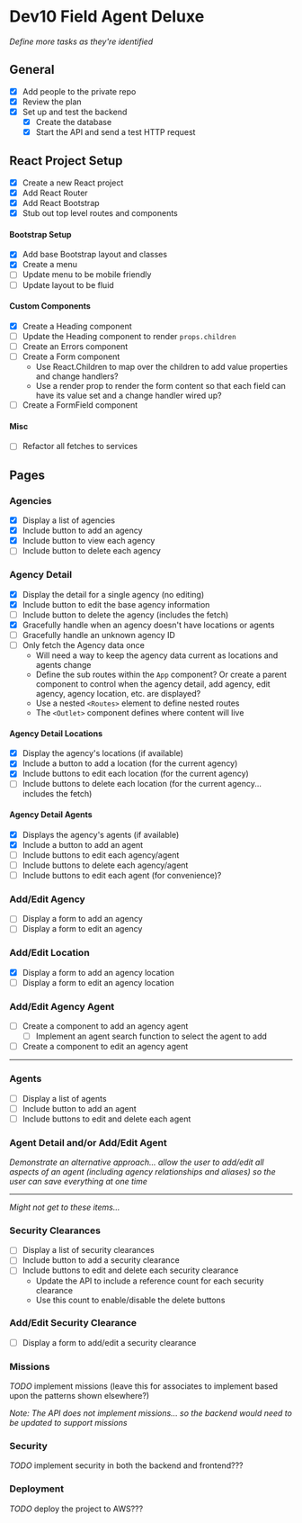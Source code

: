 
# Dev10 Field Agent Deluxe

_Define more tasks as they're identified_

## General

* [x] Add people to the private repo
* [x] Review the plan
* [x] Set up and test the backend
  * [x] Create the database
  * [x] Start the API and send a test HTTP request

## React Project Setup

* [x] Create a new React project
* [x] Add React Router
* [x] Add React Bootstrap
* [x] Stub out top level routes and components

#### Bootstrap Setup

* [x] Add base Bootstrap layout and classes
* [x] Create a menu
* [ ] Update menu to be mobile friendly
* [ ] Update layout to be fluid

#### Custom Components

* [x] Create a Heading component
* [ ] Update the Heading component to render `props.children`
* [ ] Create an Errors component
* [ ] Create a Form component
  * Use React.Children to map over the children to add value properties and change handlers?
  * Use a render prop to render the form content so that each field can have its value set and a change handler wired up?
* [ ] Create a FormField component

#### Misc

* [ ] Refactor all fetches to services

## Pages

### Agencies

* [x] Display a list of agencies
* [x] Include button to add an agency
* [x] Include button to view each agency
* [ ] Include button to delete each agency

### Agency Detail

* [x] Display the detail for a single agency (no editing)
* [x] Include button to edit the base agency information
* [ ] Include button to delete the agency (includes the fetch)
* [x] Gracefully handle when an agency doesn't have locations or agents
* [ ] Gracefully handle an unknown agency ID
* [ ] Only fetch the Agency data once
  * Will need a way to keep the agency data current as locations and agents change
  * Define the sub routes within the `App` component? Or create a parent component to control when the agency detail, add agency, edit agency, agency location, etc. are displayed?
  * Use a nested `<Routes>` element to define nested routes
  * The `<Outlet>` component defines where content will live

#### Agency Detail Locations

* [x] Display the agency's locations (if available)
* [x] Include a button to add a location (for the current agency)
* [x] Include buttons to edit each location (for the current agency)
* [ ] Include buttons to delete each location (for the current agency... includes the fetch)

#### Agency Detail Agents

* [x] Displays the agency's agents (if available)
* [x] Include a button to add an agent
* [ ] Include buttons to edit each agency/agent
* [ ] Include buttons to delete each agency/agent
* [ ] Include buttons to edit each agent (for convenience)?

### Add/Edit Agency

* [ ] Display a form to add an agency
* [ ] Display a form to edit an agency

### Add/Edit Location

* [x] Display a form to add an agency location
* [ ] Display a form to edit an agency location

### Add/Edit Agency Agent

* [ ] Create a component to add an agency agent
  * [ ] Implement an agent search function to select the agent to add
* [ ] Create a component to edit an agency agent

---

### Agents

* [ ] Display a list of agents
* [ ] Include button to add an agent
* [ ] Include buttons to edit and delete each agent

### Agent Detail and/or Add/Edit Agent

_Demonstrate an alternative approach... allow the user to add/edit all aspects of an agent (including agency relationships and aliases) so the user can save everything at one time_

---

_Might not get to these items..._

### Security Clearances

* [ ] Display a list of security clearances
* [ ] Include button to add a security clearance
* [ ] Include buttons to edit and delete each security clearance
  * Update the API to include a reference count for each security clearance
  * Use this count to enable/disable the delete buttons

### Add/Edit Security Clearance

* [ ] Display a form to add/edit a security clearance

### Missions

_TODO_ implement missions (leave this for associates to implement based upon the patterns shown elsewhere?)

_Note: The API does not implement missions... so the backend would need to be updated to support missions_

### Security

_TODO_ implement security in both the backend and frontend???

### Deployment

_TODO_ deploy the project to AWS???
